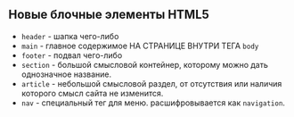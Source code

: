 ## Новые блочные элементы HTML5 


<ul>
    <li><code>header</code> - шапка чего-либо</li>
    <li><code>main</code> - главное содержимое НА СТРАНИЦЕ ВНУТРИ ТЕГА <code>body</code></li>
    <li><code>footer</code> - подвал чего-либо</li>
    <li><code>section</code> - большой смысловой контейнер, которому можно дать однозначное название.</li>
    <li><code>article</code> - небольшой смысловой раздел, от отсутствия или наличия которого смысл сайта не изменится.</li>
    <li><code>nav</code> - специальный тег для меню. расшифровывается как <code>navigation</code>.</li>
</ul>
